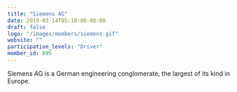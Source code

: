 ```yaml
---
title: "Siemens AG"
date: 2019-03-14T05:10:00-00:00
draft: false
logo: "/images/members/siemens.gif"
website: ""
participation_levels: "Driver"
member_id: 895
---
```


Siemens AG is a German engineering conglomerate, the largest of its kind in Europe.
